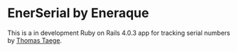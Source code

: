 # EnerSerial by Eneraque

This is a in development Ruby on Rails 4.0.3 app for tracking serial numbers
by [Thomas Taege](http://www.romdeau.com/).
